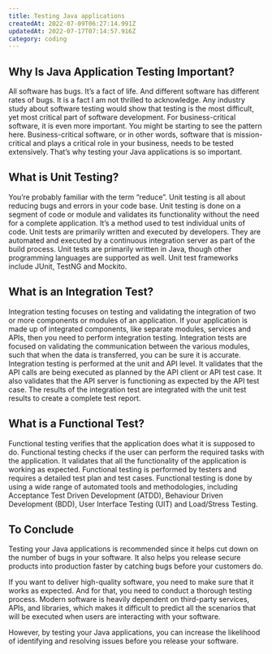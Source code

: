 ```yaml
---
title: Testing Java applications
createdAt: 2022-07-09T06:27:14.991Z
updatedAt: 2022-07-17T07:14:57.916Z
category: coding
---
```


## Why Is Java Application Testing Important?

All software has bugs. It’s a fact of life. And different software has different rates of bugs. It is a fact I am not thrilled to acknowledge.
Any industry study about software testing would show that testing is the most difficult, yet most critical part of software development.
For business-critical software, it is even more important.
You might be starting to see the pattern here. Business-critical software, or in other words, software that is mission-critical and plays a critical role in your business, needs to be tested extensively.
That’s why testing your Java applications is so important.

## What is Unit Testing?

You’re probably familiar with the term “reduce”. Unit testing is all about reducing bugs and errors in your code base.
Unit testing is done on a segment of code or module and validates its functionality without the need for a complete application. It’s a method used to test individual units of code.
Unit tests are primarily written and executed by developers. They are automated and executed by a continuous integration server as part of the build process.
Unit tests are primarily written in Java, though other programming languages are supported as well.
Unit test frameworks include JUnit, TestNG and Mockito.

## What is an Integration Test?

Integration testing focuses on testing and validating the integration of two or more components or modules of an application. If your application is made up of integrated components, like separate modules, services and APIs, then you need to perform integration testing. Integration tests are focused on validating the communication between the various modules, such that when the data is transferred, you can be sure it is accurate.
Integration testing is performed at the unit and API level. It validates that the API calls are being executed as planned by the API client or API test case. It also validates that the API server is functioning as expected by the API test case.
The results of the integration test are integrated with the unit test results to create a complete test report.

## What is a Functional Test?

Functional testing verifies that the application does what it is supposed to do.
Functional testing checks if the user can perform the required tasks with the application. It validates that all the functionality of the application is working as expected.
Functional testing is performed by testers and requires a detailed test plan and test cases.
Functional testing is done by using a wide range of automated tools and methodologies, including Acceptance Test Driven Development (ATDD), Behaviour Driven Development (BDD), User Interface Testing (UIT) and Load/Stress Testing.

## To Conclude

Testing your Java applications is recommended since it helps cut down on the number of bugs in your software. It also helps you release secure products into production faster by catching bugs before your customers do.

If you want to deliver high-quality software, you need to make sure that it works as expected. And for that, you need to conduct a thorough testing process. Modern software is heavily dependent on third-party services, APIs, and libraries, which makes it difficult to predict all the scenarios that will be executed when users are interacting with your software.

However, by testing your Java applications, you can increase the likelihood of identifying and resolving issues before you release your software.
